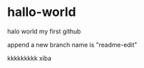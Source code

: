 # hallo-world
halo  world
my first github


append a new  branch   name is "readme-edit"


kkkkkkkkk  xiba


